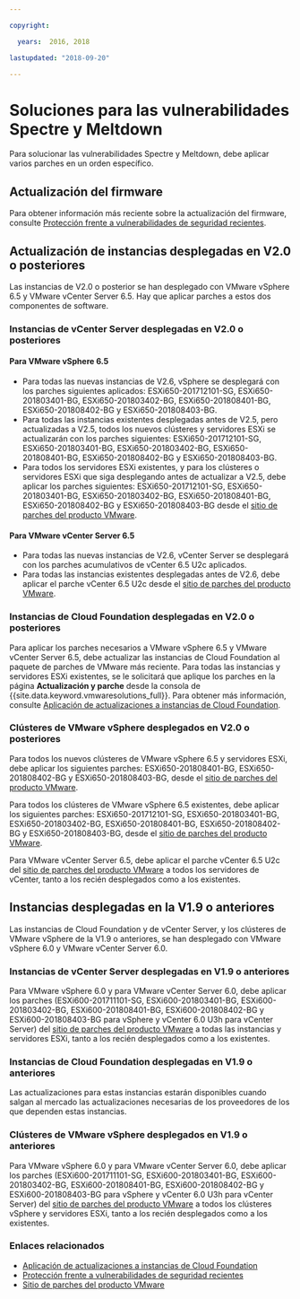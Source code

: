 ```yaml
---

copyright:

  years:  2016, 2018

lastupdated: "2018-09-20"

---
```


# Soluciones para las vulnerabilidades Spectre y Meltdown

Para solucionar las vulnerabilidades Spectre y Meltdown, debe aplicar varios parches en un orden específico.

## Actualización del firmware

Para obtener información más reciente sobre la actualización del firmware, consulte [Protección frente a vulnerabilidades de seguridad recientes](https://www.ibm.com/blogs/bluemix/2018/01/ibm-cloud-spectre-meltdown-vulnerabilities/).

## Actualización de instancias desplegadas en V2.0 o posteriores

Las instancias de V2.0 o posterior se han desplegado con VMware vSphere 6.5 y VMware vCenter Server 6.5. Hay que aplicar parches a estos dos componentes de software.

### Instancias de vCenter Server desplegadas en V2.0 o posteriores

#### Para VMware vSphere 6.5

* Para todas las nuevas instancias de V2.6, vSphere se desplegará con los parches siguientes aplicados: ESXi650-201712101-SG, ESXi650-201803401-BG, ESXi650-201803402-BG, ESXi650-201808401-BG, ESXi650-201808402-BG y ESXi650-201808403-BG.
* Para todas las instancias existentes desplegadas antes de V2.5, pero actualizadas a V2.5, todos los nuevos clústeres y servidores ESXi se actualizarán con los parches siguientes: ESXi650-201712101-SG, ESXi650-201803401-BG, ESXi650-201803402-BG, ESXi650-201808401-BG, ESXi650-201808402-BG y ESXi650-201808403-BG.
* Para todos los servidores ESXi existentes, y para los clústeres o servidores ESXi que siga desplegando antes de actualizar a V2.5, debe aplicar los parches siguientes: ESXi650-201712101-SG, ESXi650-201803401-BG, ESXi650-201803402-BG, ESXi650-201808401-BG, ESXi650-201808402-BG y ESXi650-201808403-BG desde el [sitio de parches del producto VMware](https://my.vmware.com/group/vmware/patch).

#### Para VMware vCenter Server 6.5

* Para todas las nuevas instancias de V2.6, vCenter Server se desplegará con los parches acumulativos de vCenter 6.5 U2c aplicados.
* Para todas las instancias existentes desplegadas antes de V2.6, debe aplicar el parche vCenter 6.5 U2c desde el [sitio de parches del producto VMware](https://my.vmware.com/group/vmware/patch).

### Instancias de Cloud Foundation desplegadas en V2.0 o posteriores

Para aplicar los parches necesarios a VMware vSphere 6.5 y VMware vCenter Server 6.5, debe actualizar las instancias de Cloud Foundation al paquete de parches de VMware más reciente. Para todas las instancias y servidores ESXi existentes, se le solicitará que aplique los parches en la página **Actualización y parche** desde la consola de {{site.data.keyword.vmwaresolutions_full}}. Para obtener más información, consulte [Aplicación de actualizaciones a instancias de Cloud Foundation](../sddc/sd_applyingupdates.html).

### Clústeres de VMware vSphere desplegados en V2.0 o posteriores

Para todos los nuevos clústeres de VMware vSphere 6.5 y servidores ESXi, debe aplicar los siguientes parches: ESXi650-201808401-BG, ESXi650-201808402-BG y ESXi650-201808403-BG, desde el [sitio de parches del producto VMware](https://my.vmware.com/group/vmware/patch).

Para todos los clústeres de VMware vSphere 6.5 existentes, debe aplicar los siguientes parches: ESXi650-201712101-SG, ESXi650-201803401-BG, ESXi650-201803402-BG, ESXi650-201808401-BG, ESXi650-201808402-BG y ESXi650-201808403-BG, desde el [sitio de parches del producto VMware](https://my.vmware.com/group/vmware/patch).

Para VMware vCenter Server 6.5, debe aplicar el parche vCenter 6.5 U2c del [sitio de parches del producto VMware](https://my.vmware.com/group/vmware/patch) a todos los servidores de vCenter, tanto a los recién desplegados como a los existentes.

## Instancias desplegadas en la V1.9 o anteriores

Las instancias de Cloud Foundation y de vCenter Server, y los clústeres de VMware vSphere de la V1.9 o anteriores, se han desplegado con VMware vSphere 6.0 y VMware vCenter Server 6.0.

### Instancias de vCenter Server desplegadas en V1.9 o anteriores

Para VMware vSphere 6.0 y para VMware vCenter Server 6.0, debe aplicar los parches (ESXi600-201711101-SG, ESXi600-201803401-BG, ESXi600-201803402-BG, ESXi600-201808401-BG, ESXi600-201808402-BG y ESXi600-201808403-BG para vSphere y vCenter 6.0 U3h para vCenter Server) del [sitio de parches del producto VMware](https://my.vmware.com/group/vmware/patch) a todas las instancias y servidores ESXi, tanto a los recién desplegados como a los existentes.

### Instancias de Cloud Foundation desplegadas en V1.9 o anteriores

Las actualizaciones para estas instancias estarán disponibles cuando salgan al mercado las actualizaciones necesarias de los proveedores de los que dependen estas instancias.

### Clústeres de VMware vSphere desplegados en V1.9 o anteriores

Para VMware vSphere 6.0 y para VMware vCenter Server 6.0, debe aplicar los parches (ESXi600-201711101-SG, ESXi600-201803401-BG, ESXi600-201803402-BG, ESXi600-201808401-BG, ESXi600-201808402-BG y ESXi600-201808403-BG para vSphere y vCenter 6.0 U3h para vCenter Server) del [sitio de parches del producto VMware](https://my.vmware.com/group/vmware/patch) a todos los clústeres vSphere y servidores ESXi, tanto a los recién desplegados como a los existentes.

### Enlaces relacionados

* [Aplicación de actualizaciones a instancias de Cloud Foundation](../sddc/sd_applyingupdates.html)
* [Protección frente a vulnerabilidades de seguridad recientes](https://www.ibm.com/blogs/bluemix/2018/01/ibm-cloud-spectre-meltdown-vulnerabilities/)
* [Sitio de parches del producto VMware](https://my.vmware.com/group/vmware/patch)
